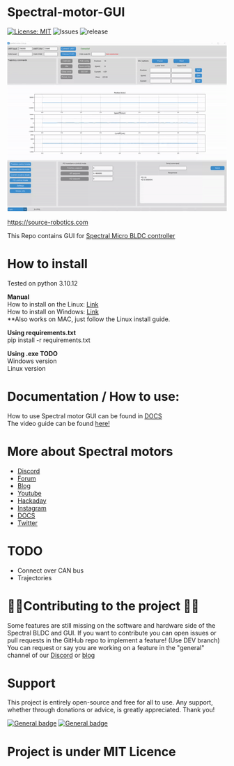 # Spectral-motor-GUI

[![License: MIT](https://img.shields.io/badge/License-MIT-green.svg)](https://opensource.org/licenses/MIT) ![Issues](https://img.shields.io/github/issues/PCrnjak/Spectral-motor-GUI) ![release](https://img.shields.io/github/v/release/PCrnjak/Spectral-motor-GUI)

<img src="Images/BLDC_gif.gif" alt="drawing" width="800"/>

https://source-robotics.com

This Repo contains GUI for [Spectral Micro BLDC controller](https://source-robotics.com/products/spectral-micro-bldc-controller)

# How to install 

Tested on python 3.10.12 <br />

**Manual**<br />
How to install on the Linux: [Link](https://github.com/PCrnjak/PAROL-commander-software/blob/main/Linux_install.md)<br />
How to install on Windows: [Link](https://github.com/PCrnjak/PAROL-commander-software/blob/main/Windows_install.md)
<br /> **Also works on MAC, just follow the Linux install guide.

**Using requirements.txt**<br />
pip install -r requirements.txt 

**Using .exe TODO**  <br />
Windows version <br />
Linux version <br /> 

# Documentation / How to use:

How to use Spectral motor GUI can be found in [DOCS](https://source-robotics.github.io/Spectral-BLDC-docs/) <br />
The video guide can be found [here!]()

# More about Spectral motors
- [Discord](https://discord.com/invite/prjUvjmGpZ )
- [Forum](https://discourse.source-robotics.com/)
- [Blog](https://source-robotics.com/blogs/blog)
- [Youtube](https://www.youtube.com/channel/UCp3sDRwVkbm7b2M-2qwf5aQ)
- [Hackaday](https://hackaday.io/project/191860-parol6-desktop-robotic-arm)
- [Instagram](https://www.instagram.com/5arcrnjak/)
- [DOCS](https://source-robotics.github.io/Spectral-BLDC-docs/apage1_specs/)
- [Twitter](https://twitter.com/SourceRobotics)

# TODO

- Connect over CAN bus
- Trajectories

# 📢📢Contributing to the project 📢📢
Some features are still missing on the software and hardware side of the Spectral BLDC and GUI.
If you want to contribute you can open issues or pull requests in the GitHub repo to implement a feature! (Use DEV branch)
You can request or say you are working on a feature in the "general" channel of our [Discord]( https://discord.gg/prjUvjmGpZ) or [blog](https://discourse.source-robotics.com/)

# Support
This project is entirely open-source and free for all to use. Any support, whether through donations or advice, is greatly appreciated. Thank you!

 [![General badge](https://img.shields.io/badge/PayPal-00457C?style=for-the-badge&logo=paypal&logoColor=white)](https://paypal.me/PCrnjak?locale.x=en_US)
[![General badge](https://img.shields.io/badge/Patreon-F96854?style=for-the-badge&logo=patreon&logoColor=white)](https://www.patreon.com/PCrnjak)

# Project is under MIT Licence

